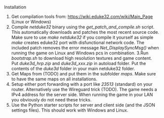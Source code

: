 Installation

1. Get compilation tools from: https://wiki.eduke32.com/wiki/Main_Page (Linux or Windows)
2. Compile *netduke32* binary using the *get_patch_and_compile.sh* script. This automatically downloads and patches the most recent source code. Make sure to use *make netduke32* if you compile it yourself as simple *make* creates eduke32 port with disfunctional network code. The included patch removes the error message *Net_DisplaySyncMsg()* when running the game on Linux and Windows pcs in combination.
3.Run *bootstrap.sh* to download high resolution textures and game content. Put *duke3d_hrp.zip* and *duke3d_xxx.zip* in autoload folder. Put the contents of the *duke3d* folder in your main netduke32 folder.
4. Get Maps from (TODO) and put them in the subfolder *maps*. Make sure to have the same maps on all installations.
5. Setup either port forwarding with a port like *23513* (standard) on your router. Alternatively use the Wireguard trick (TODO). The game needs a IPv4 address for the server side. When running the game in your LAN you obviously do not need these tricks.
6. Use the Python starter scripts for server and client side (and the JSON settings files). This should work with Windows and Linux.
